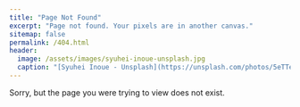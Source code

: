 ```yaml
---
title: "Page Not Found"
excerpt: "Page not found. Your pixels are in another canvas."
sitemap: false
permalink: /404.html
header:
  image: /assets/images/syuhei-inoue-unsplash.jpg
  caption: "[Syuhei Inoue - Unsplash](https://unsplash.com/photos/5eTTeTKUCkE)"
---
```


Sorry, but the page you were trying to view does not exist.
